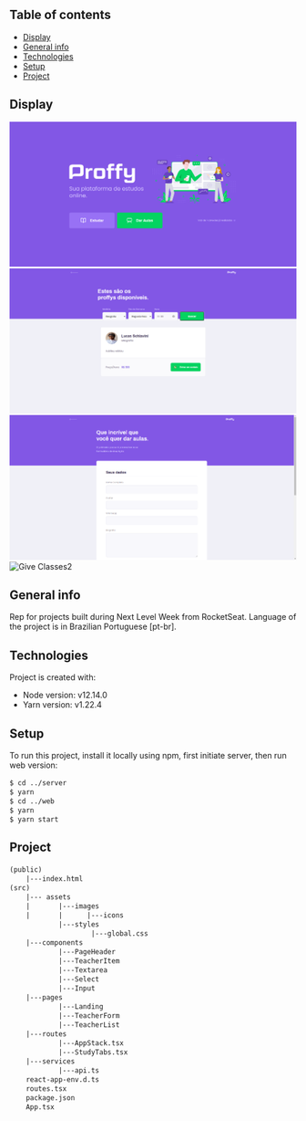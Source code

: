 ## Table of contents
* [Display](#display)
* [General info](#general-info)
* [Technologies](#technologies)
* [Setup](#setup)
* [Project](#project)

## Display
![Landing Page](./images/1_landing.png)
![Study](./images/2_study.png)
![Give Classes1](./images/3_giveClasses1.png)
![Give Classes2](./images/3_giveClasses2.png)


## General info
Rep for projects built during Next Level Week from RocketSeat.
Language of the project is in Brazilian Portuguese [pt-br].
	
## Technologies
Project is created with:
* Node version: v12.14.0
* Yarn version: v1.22.4
	
## Setup
To run this project, install it locally using npm, first initiate server, then run web version:

```
$ cd ../server
$ yarn
$ cd ../web
$ yarn
$ yarn start
```

## Project

    (public)
        |---index.html
    (src)
        |--- assets
        |       |---images
        |       |      |---icons
                |---styles
                        |---global.css
        |---components
                |---PageHeader
                |---TeacherItem
                |---Textarea
                |---Select
                |---Input
        |---pages
                |---Landing
                |---TeacherForm
                |---TeacherList
        |---routes
                |---AppStack.tsx
                |---StudyTabs.tsx
        |---services
                |---api.ts
        react-app-env.d.ts
        routes.tsx
        package.json
        App.tsx
